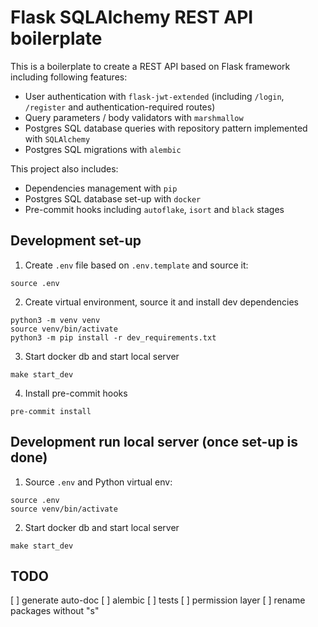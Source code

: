 # Flask SQLAlchemy REST API boilerplate

This is a boilerplate to create a REST API based on Flask framework including following features:
- User authentication with `flask-jwt-extended` (including `/login`, `/register` and authentication-required routes)
- Query parameters / body validators with `marshmallow`
- Postgres SQL database queries with repository pattern implemented with `SQLAlchemy`
- Postgres SQL migrations with `alembic`

This project also includes:
- Dependencies management with `pip`
- Postgres SQL database set-up with `docker`
- Pre-commit hooks including `autoflake`, `isort` and `black` stages

## Development set-up

1. Create `.env` file based on `.env.template` and source it:
```
source .env
```

2. Create virtual environment, source it and install dev dependencies
```
python3 -m venv venv
source venv/bin/activate
python3 -m pip install -r dev_requirements.txt
```

3. Start docker db and start local server
```
make start_dev
```

4. Install pre-commit hooks
```
pre-commit install
```

## Development run local server (once set-up is done)

1. Source `.env` and Python virtual env:
```
source .env
source venv/bin/activate
```

2. Start docker db and start local server
```
make start_dev
```

## TODO

[ ] generate auto-doc
[ ] alembic
[ ] tests
[ ] permission layer
[ ] rename packages without "s"